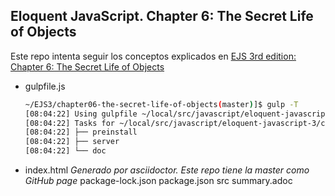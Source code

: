 ## Eloquent JavaScript. Chapter 6: The Secret Life of Objects

Este repo intenta seguir los conceptos explicados  en 
[EJS 3rd  edition: Chapter 6: The Secret Life of Objects](http://eloquentjavascript.net/3rd_edition/06_object.html)

* gulpfile.js

  ```bash
  ~/EJS3/chapter06-the-secret-life-of-objects(master)]$ gulp -T
  [08:04:22] Using gulpfile ~/local/src/javascript/eloquent-javascript-3/chapter06-the-secret-life-of-objects/gulpfile.js
  [08:04:22] Tasks for ~/local/src/javascript/eloquent-javascript-3/chapter06-the-secret-life-of-objects/gulpfile.js
  [08:04:22] ├── preinstall
  [08:04:22] ├── server
  [08:04:22] └── doc
  ```
* index.html *Generado por  asciidoctor. Este repo tiene la master como GitHub page*
package-lock.json
package.json
src
summary.adoc
